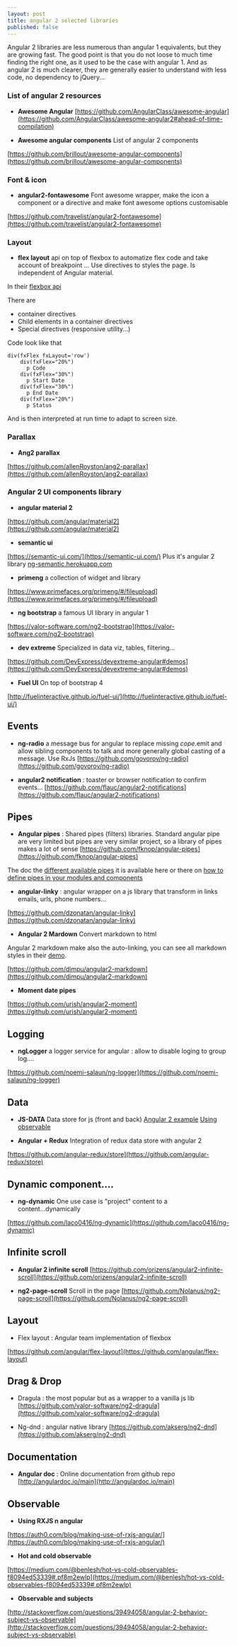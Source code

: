 ```yaml
---
layout: post
title: angular 2 selected libraries
published: false
---
```


Angular 2 libraries are less numerous than angular 1 equivalents, but they are growing fast. The good point is that you do not loose to much time finding the right one, as it used to be the case with angular 1. And as angular 2 is much clearer, they are generally easier to understand with less code, no dependency to jQuery...


### List of angular 2 resources

* **Awesome Angular**       [https://github.com/AngularClass/awesome-angular](https://github.com/AngularClass/awesome-angular2#ahead-of-time-compilation)


* **Awesome angular components** List of angular 2 components

[https://github.com/brillout/awesome-angular-components](https://github.com/brillout/awesome-angular-components)

### Font & icon

* **angular2-fontawesome** Font awesome wrapper,  make the icon a component or a directive and make font awesome options customisable

[https://github.com/travelist/angular2-fontawesome](https://github.com/travelist/angular2-fontawesome)


### Layout

* **flex layout** api on top of flexbox to automatize flex code and take account of breakpoint ...
Use directives to styles the page. Is independent of Angular material.

In their [flexbox api](https://github.com/angular/flex-layout/wiki/API-Documentation#containers)

There are
* container directives
* Child elements in a container directives
* Special directives (responsive utility...)

Code look like that
````pug
div(fxFlex fxLayout='row')
    div(fxFlex="20%")
      p Code
    div(fxFlex="30%")
      p Start Date
    div(fxFlex="30%")
      p End Date
    div(fxFlex="20%")
      p Status
````

And is then interpreted at run time to adapt to screen size.

### Parallax

* **Ang2 parallax**

[https://github.com/allenRoyston/ang2-parallax](https://github.com/allenRoyston/ang2-parallax)

###  Angular 2 UI components library

* **angular material 2**

[https://github.com/angular/material2](https://github.com/angular/material2)

* **semantic ui**

[https://semantic-ui.com/](https://semantic-ui.com/)
Plus it's angular 2 library
[ng-semantic.herokuapp.com](ng-semantic.herokuapp.com)

* **primeng** a collection of widget and library

[https://www.primefaces.org/primeng/#/fileupload](https://www.primefaces.org/primeng/#/fileupload)

* **ng bootstrap** a famous UI library in angular 1

[https://valor-software.com/ng2-bootstrap](https://valor-software.com/ng2-bootstrap)

* **dev extreme** Specialized in data viz, tables, filtering...

[https://github.com/DevExpress/devextreme-angular#demos](https://github.com/DevExpress/devextreme-angular#demos)

* **Fuel UI** On top of bootstrap 4

[http://fuelinteractive.github.io/fuel-ui/](http://fuelinteractive.github.io/fuel-ui/)

## Events

* **ng-radio** a message bus for angular to replace missing $cope.$emit and allow sibling components to talk and more generally global casting of  a message. Use RxJs [https://github.com/govorov/ng-radio](https://github.com/govorov/ng-radio)


* **angular2 notification** : toaster or browser notification to confirm events...
[https://github.com/flauc/angular2-notifications](https://github.com/flauc/angular2-notifications)

## Pipes

* **Angular pipes** : Shared pipes (filters) libraries. Standard  angular pipe are very limited but pipes are very similar project, so a library of pipes makes a lot of sense
[https://github.com/fknop/angular-pipes](https://github.com/fknop/angular-pipes)

The doc the [different available pipes](https://fknop.gitbooks.io/angular-pipes) it is available here or there on [how to define pipes in your modules and components](https://github.com/a8m/ng-pipes)

* **angular-linky** : angular wrapper on a js library that transform in links emails, urls, phone numbers...

[https://github.com/dzonatan/angular-linky](https://github.com/dzonatan/angular-linky)

* **Angular 2 Mardown** Convert markdown to html

Angular 2 markdown make also the auto-linking, you can  see all markdown styles in their [demo](https://dimpu.github.io/angular2-markdown/home).

[https://github.com/dimpu/angular2-markdown](https://github.com/dimpu/angular2-markdown)

* **Moment date pipes**

[https://github.com/urish/angular2-moment](https://github.com/urish/angular2-moment)


## Logging

* **ngLogger** a logger service for angular : allow to disable loging to group log....

[https://github.com/noemi-salaun/ng-logger](https://github.com/noemi-salaun/ng-logger)

## Data

* **JS-DATA** Data store for js  (front and back)
[Angular 2 example](https://github.com/js-data/js-data-examples/blob/master/client/angular2/src/store.ts)
[Using observable](http://www.js-data.io/v3.0/docs/jsdata-observables)


* **Angular + Redux** Integration of redux data store with angular 2

[https://github.com/angular-redux/store](https://github.com/angular-redux/store)

## Dynamic component....

* **ng-dynamic** One use case is "project" content to a content...dynamically

[https://github.com/laco0416/ng-dynamic](https://github.com/laco0416/ng-dynamic)

## Infinite scroll

* **Angular 2 infinite scroll**    [https://github.com/orizens/angular2-infinite-scroll](https://github.com/orizens/angular2-infinite-scroll)  


* **ng2-page-scroll** Scroll in the page
[https://github.com/Nolanus/ng2-page-scroll](https://github.com/Nolanus/ng2-page-scroll)

## Layout

* Flex  layout : Angular team  implementation of flexbox

[https://github.com/angular/flex-layout](https://github.com/angular/flex-layout)

## Drag & Drop

* Dragula : the most popular but as a wrapper to a vanilla js lib [https://github.com/valor-software/ng2-dragula](https://github.com/valor-software/ng2-dragula)

* Ng-dnd : angular native library
[https://github.com/akserg/ng2-dnd](https://github.com/akserg/ng2-dnd)

## Documentation

* **Angular doc** : Online documentation from github repo    [http://angulardoc.io/main](http://angulardoc.io/main)


## Observable

* **Using RXJS n angular**

[https://auth0.com/blog/making-use-of-rxjs-angular/](https://auth0.com/blog/making-use-of-rxjs-angular/)

* **Hot and cold observable**

[https://medium.com/@benlesh/hot-vs-cold-observables-f8094ed53339#.pf8m2ewlp](https://medium.com/@benlesh/hot-vs-cold-observables-f8094ed53339#.pf8m2ewlp)

* **Observable and subjects**

[http://stackoverflow.com/questions/39494058/angular-2-behavior-subject-vs-observable](http://stackoverflow.com/questions/39494058/angular-2-behavior-subject-vs-observable)
